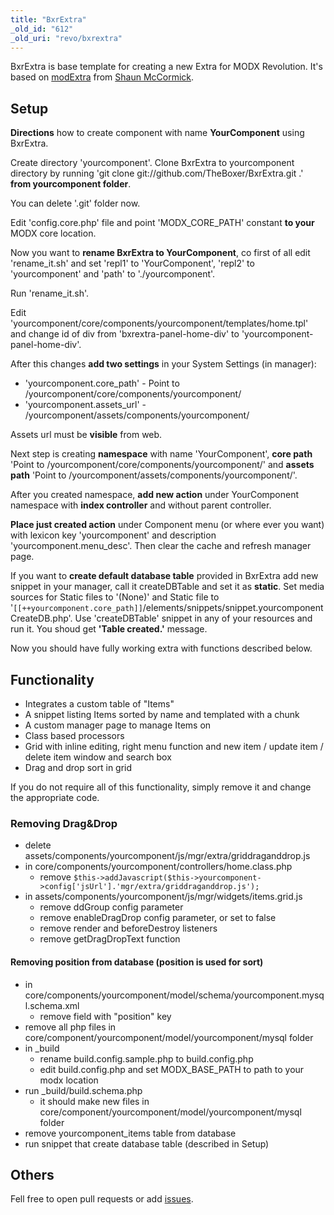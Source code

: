 ```yaml
---
title: "BxrExtra"
_old_id: "612"
_old_uri: "revo/bxrextra"
---
```


BxrExtra is base template for creating a new Extra for MODX Revolution. It's based on [modExtra](https://github.com/splittingred/modExtra) from [Shaun McCormick](https://github.com/splittingred).

## Setup

**Directions** how to create component with name **YourComponent** using BxrExtra.

Create directory 'yourcomponent'. Clone BxrExtra to yourcomponent directory by running 'git clone git://github.com/TheBoxer/BxrExtra.git .' **from yourcomponent folder**.

You can delete '.git' folder now.

Edit 'config.core.php' file and point 'MODX\_CORE\_PATH' constant **to your** MODX core location.

Now you want to **rename BxrExtra to YourComponent**, co first of all edit 'rename\_it.sh' and set 'repl1' to 'YourComponent', 'repl2' to 'yourcomponent' and 'path' to './yourcomponent'.

Run 'rename\_it.sh'.

Edit 'yourcomponent/core/components/yourcomponent/templates/home.tpl' and change id of div from 'bxrextra-panel-home-div' to 'yourcomponent-panel-home-div'.

After this changes **add two settings** in your System Settings (in manager):

- 'yourcomponent.core\_path' - Point to /yourcomponent/core/components/yourcomponent/
- 'yourcomponent.assets\_url' - /yourcomponent/assets/components/yourcomponent/

Assets url must be **visible** from web.

Next step is creating **namespace** with name 'YourComponent',
**core path** 'Point to /yourcomponent/core/components/yourcomponent/' and
**assets path** 'Point to /yourcomponent/assets/components/yourcomponent/'.

After you created namespace, **add new action** under YourComponent namespace with **index controller** and without parent controller.

**Place just created action** under Component menu (or where ever you want) with lexicon key 'yourcomponent' and description 'yourcomponent.menu\_desc'.
Then clear the cache and refresh manager page.

If you want to **create default database table** provided in BxrExtra add new snippet in your manager, call it createDBTable and set it as **static**. Set media sources for Static files to '(None)' and Static file to '`[[++yourcomponent.core_path]]`/elements/snippets/snippet.yourcomponentCreateDB.php'. Use 'createDBTable' snippet in any of your resources and run it. You shoud get **'Table created.'** message.

Now you should have fully working extra with functions described below.

## Functionality

- Integrates a custom table of "Items"
- A snippet listing Items sorted by name and templated with a chunk
- A custom manager page to manage Items on
- Class based processors
- Grid with inline editing, right menu function and new item / update item / delete item window and search box
- Drag and drop sort in grid

If you do not require all of this functionality, simply remove it and change the appropriate code.

### Removing Drag&Drop

- delete assets/components/yourcomponent/js/mgr/extra/griddraganddrop.js
- in core/components/yourcomponent/controllers/home.class.php
    - remove `$this->addJavascript($this->yourcomponent->config['jsUrl'].'mgr/extra/griddraganddrop.js');`
- in assets/components/yourcomponent/js/mgr/widgets/items.grid.js
    - remove ddGroup config parameter
    - remove enableDragDrop config parameter, or set to false
    - remove render and beforeDestroy listeners
    - remove getDragDropText function

#### Removing position from database (position is used for sort)

- in core/components/yourcomponent/model/schema/yourcomponent.mysql.schema.xml
    - remove field with "position" key
- remove all php files in core/component/yourcomponent/model/yourcomponent/mysql folder
- in \_build
    - rename build.config.sample.php to build.config.php
    - edit build.config.php and set MODX\_BASE\_PATH to path to your modx location
- run \_build/build.schema.php
    - it should make new files in core/component/yourcomponent/model/yourcomponent/mysql folder
- remove yourcomponent\_items table from database
- run snippet that create database table (described in Setup)

## Others

Fell free to open pull requests or add [issues](https://github.com/TheBoxer/BxrExtra/issues).

